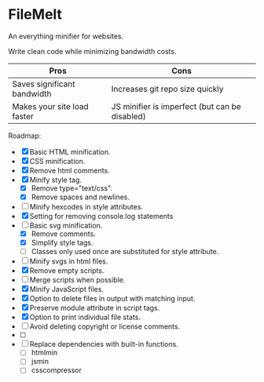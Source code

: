 # FileMelt
An everything minifier for websites.

Write clean code while minimizing bandwidth costs.

| Pros | Cons |
| ------------- | ------------- |
| Saves significant bandwidth | Increases git repo size quickly |
| Makes your site load faster | JS minifier is imperfect (but can be disabled) |

Roadmap:
- [x] Basic HTML minification.
- [x] CSS minification.
- [x] Remove html comments.
- [x] Minify style tag.
    - [x] Remove type="text/css".
    - [x] Remove spaces and newlines.
- [ ] Minify hexcodes in style attributes.
- [x] Setting for removing console.log statements
- [ ] Basic svg minification.
    - [x] Remove comments.
    - [x] Simplify style tags.
    - [ ] Classes only used once are substituted for style attribute.
- [ ] Minify svgs in html files.
- [x] Remove empty scripts.
- [ ] Merge scripts when possible.
- [x] Minify JavaScript files.
- [x] Option to delete files in output with matching input.
- [x] Preserve module attribute in script tags.
- [x] Option to print individual file stats.
- [ ] Avoid deleting copyright or license comments.
- [ ] 
- [ ] Replace dependencies with built-in functions.
    - [ ] htmlmin
    - [ ] jsmin
    - [ ] csscompressor
